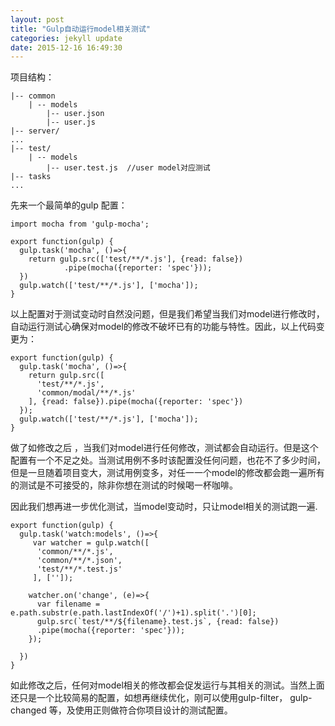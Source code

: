 ```yaml
---
layout: post
title: "Gulp自动运行model相关测试"
categories: jekyll update
date: 2015-12-16 16:49:30
---
```


项目结构：

```
|-- common
    | -- models
	    |-- user.json
	    |-- user.js
|-- server/
...
|-- test/
    | -- models
        |-- user.test.js  //user model对应测试
|-- tasks
...
```
先来一个最简单的gulp 配置：
```
import mocha from 'gulp-mocha';

export function(gulp) {
  gulp.task('mocha', ()=>{
	return gulp.src(['test/**/*.js'], {read: false})
			.pipe(mocha({reporter: 'spec'}));
  })
  gulp.watch(['test/**/*.js'], ['mocha']);
}
```

以上配置对于测试变动时自然没问题，但是我们希望当我们对model进行修改时，自动运行测试心确保对model的修改不破坏已有的功能与特性。因此，以上代码变更为：

```
export function(gulp) {
  gulp.task('mocha', ()=>{
	return gulp.src([
	  'test/**/*.js',
	  'common/modal/**/*.js'
	], {read: false}).pipe(mocha({reporter: 'spec'})
  });
  gulp.watch(['test/**/*.js'], ['mocha']);
}
```

做了如修改之后 ，当我们对model进行任何修改，测试都会自动运行。但是这个配置有一个不足之处。当测试用例不多时该配置没任何问题，也花不了多少时间，但是一旦随着项目变大，测试用例变多，对任一一个model的修改都会跑一遍所有的测试是不可接受的，除非你想在测试的时候喝一杯咖啡。

因此我们想再进一步优化测试，当model变动时，只让model相关的测试跑一遍.

```
export function(gulp) {
  gulp.task('watch:models', ()=>{
     var watcher = gulp.watch([
      'common/**/*.js',
      'common/**/*.json',
      'test/**/*.test.js'
     ], ['']);

    watcher.on('change', (e)=>{
      var filename = e.path.substr(e.path.lastIndexOf('/')+1).split('.')[0];
      gulp.src(`test/**/${filename}.test.js`, {read: false})
      .pipe(mocha({reporter: 'spec'}));
    });

  })
}
```
如此修改之后，任何对model相关的修改都会促发运行与其相关的测试。当然上面还只是一个比较简易的配置，如想再继续优化，刚可以使用gulp-filter， gulp-changed 等，及使用正则做符合你项目设计的测试配置。

